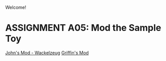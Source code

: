 Welcome!

# ASSIGNMENT A05: Mod the Sample Toy

[John's Mod - Wackelzeug](/a05/jcarrotta/game.html)
[Griffin's Mod](/a05/gbowers/game.html)
<br><br><br><br><br>

